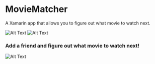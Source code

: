 # MovieMatcher
A Xamarin app that allows you to figure out what movie to watch next.

![Alt Text](https://media.giphy.com/media/umvWU8mWytoz4NGDkv/giphy.gif)
![Alt Text](https://media.giphy.com/media/DKHfTczp2Yi43YblRj/giphy.gif)


### Add a friend and figure out what movie to watch next!
![Alt Text](https://media.giphy.com/media/H4SlUW62GHvLD8Usk7/giphy.gif)




